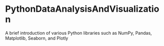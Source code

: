 # PythonDataAnalysisAndVisualization
A brief introduction of various Python libraries such as NumPy, Pandas, Matplotlib, Seaborn, and Plotly
